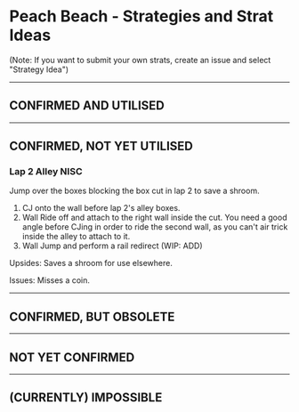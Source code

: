 # Peach Beach - Strategies and Strat Ideas

(Note: If you want to submit your own strats, create an issue and select "Strategy Idea")

---
## CONFIRMED AND UTILISED

---
## CONFIRMED, NOT YET UTILISED
### Lap 2 Alley NISC
Jump over the boxes blocking the box cut in lap 2 to save a shroom.

1. CJ onto the wall before lap 2's alley boxes.
2. Wall Ride off and attach to the right wall inside the cut. You need a good angle before CJing in order to ride the second wall, as you can't air trick inside the alley to attach to it.
3. Wall Jump and perform a rail redirect (WIP: ADD)

Upsides: Saves a shroom for use elsewhere.

Issues: Misses a coin.

---
## CONFIRMED, BUT OBSOLETE

---
## NOT YET CONFIRMED

---
## (CURRENTLY) IMPOSSIBLE